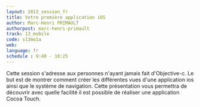 ```yaml
---
layout: 2013_session_fr
title: Votre première application iOS
author: Marc-Henri PRIMAULT
authorpost: marc-henri-primault
track: 13_mobile
code: s13mo1a
web: 
language: fr
schedule : 9:40 - 10:25
---
```


Cette session s'adresse aux personnes n'ayant jamais fait d'Objective-c.
Le but est de montrer comment créer les différentes vues d'une application ios ainsi que le système de navigation.
Cette présentation vous permettra de découvrir avec quelle facilité il est possible de réaliser une application Cocoa Touch.
